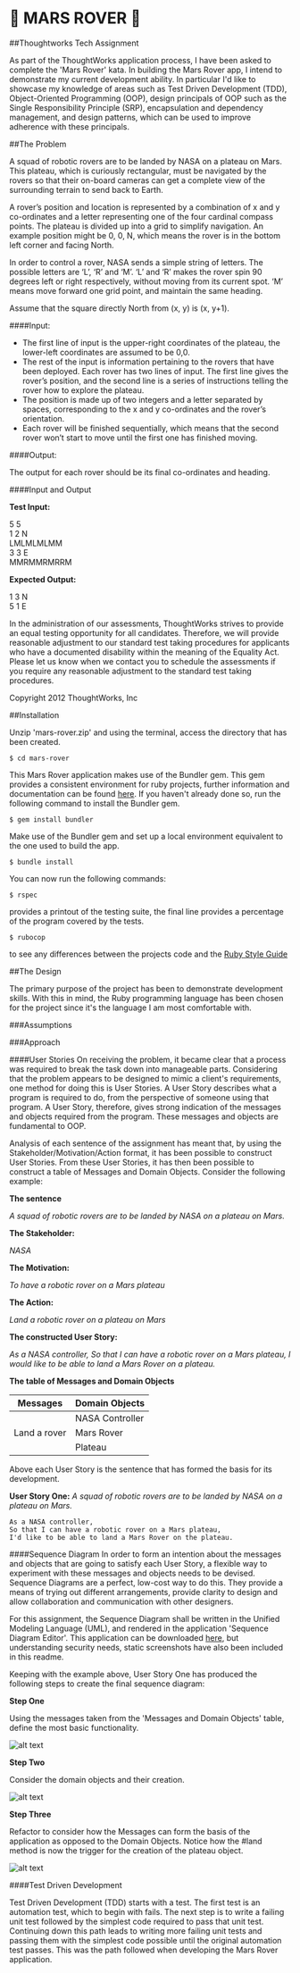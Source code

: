 # :satellite: MARS ROVER :satellite:

##Thoughtworks Tech Assignment

As part of the ThoughtWorks application process, I have been asked to complete the 'Mars Rover' kata. In building the Mars Rover app, I intend to demonstrate my current development ability. In particular I'd like to showcase my knowledge of areas such as Test Driven Development (TDD), Object-Oriented Programming (OOP), design principals of OOP such as the Single Responsibility Principle (SRP), encapsulation and dependency management, and design patterns, which can be used to improve adherence with these principals.

##The Problem

A squad of robotic rovers are to be landed by NASA on a plateau on Mars. This plateau, which is curiously rectangular, must be navigated by the rovers so that their on-board cameras can get a complete view of the surrounding terrain to send back to Earth.

A rover’s position and location is represented by a combination of x and y co-ordinates and a letter representing one of the four cardinal compass points. The plateau is divided up into a grid to simplify navigation. An example position might be 0, 0, N, which means the rover is in the bottom left corner and facing North.

In order to control a rover, NASA sends a simple string of letters. The possible letters are ‘L’, ‘R’ and ‘M’. ‘L’ and ‘R’ makes the rover spin 90 degrees left or right respectively, without moving from its current spot. ‘M’ means move forward one grid point, and maintain the same heading.

Assume that the square directly North from (x, y) is (x, y+1).

####Input:

- The first line of input is the upper-right coordinates of the plateau, the lower-left coordinates are assumed to be 0,0.
- The rest of the input is information pertaining to the rovers that have been deployed. Each rover has two lines of input. The first line gives the rover’s position, and the second line is a series of instructions telling the rover how to explore the plateau.
- The position is made up of two integers and a letter separated by spaces, corresponding to the x and y co-ordinates and the rover’s orientation.
- Each rover will be finished sequentially, which means that the second rover won’t start to move until the first one has finished moving.

####Output:

 The output for each rover should be its final co-ordinates and heading.

####Input and Output

**Test Input:**

5 5  
1 2 N  
LMLMLMLMM  
3 3 E  
MMRMMRMRRM  

**Expected Output:**

1 3 N  
5 1 E  

In the administration of our assessments, ThoughtWorks strives to provide an equal testing opportunity for all candidates. Therefore, we will provide reasonable adjustment to our standard test taking procedures for applicants who have a documented disability within the meaning of the Equality Act. Please let us know when we contact you to schedule the assessments if you require any reasonable adjustment to the standard test taking procedures.

Copyright 2012 ThoughtWorks, Inc

##Installation

Unzip 'mars-rover.zip' and using the terminal, access the directory that has been created.

`$ cd mars-rover`

This Mars Rover application makes use of the Bundler gem. This gem provides a consistent environment for ruby projects, further information and documentation can be found [here](http://bundler.io/). If you haven't already done so, run the following command to install the Bundler gem.

`$ gem install bundler`

Make use of the Bundler gem and set up a local environment equivalent to the one used to build the app.

`$ bundle install`

You can now run the following commands:

  `$ rspec`

  provides a printout of the testing suite, the final line provides a percentage of the program covered by the tests.

  `$ rubocop`

  to see any differences between the projects code and the [Ruby Style Guide](https://github.com/bbatsov/ruby-style-guide)

##The Design

The primary purpose of the project has been to demonstrate development skills. With this in mind, the Ruby programming language has been chosen for the project since it's the language I am most comfortable with.

###Assumptions

###Approach

####User Stories
On receiving the problem, it became clear that a process was required to break the task down into manageable parts. Considering that the problem appears to be designed to mimic a client's requirements, one method for doing this is User Stories. A User Story describes what a program is required to do, from the perspective of someone using that program. A User Story, therefore, gives strong indication of the messages and objects required from the program. These messages and objects are fundamental to OOP.

Analysis of each sentence of the assignment has meant that, by using the Stakeholder/Motivation/Action format, it has been possible to construct User Stories. From these User Stories, it has then been possible to construct a table of Messages and Domain Objects. Consider the following example:

**The sentence**

*A squad of robotic rovers are to be landed by NASA on a plateau on Mars.*

**The Stakeholder:**

*NASA*

**The Motivation:**

*To have a robotic rover on a Mars plateau*

**The Action:**

*Land a robotic rover on a plateau on Mars*

**The constructed User Story:**

*As a NASA controller,
So that I can have a robotic rover on a Mars plateau,
I would like to be able to land a Mars Rover on a plateau.*

**The table of Messages and Domain Objects**

|Messages       |Domain Objects |
|---------------|---------------|
|               |NASA Controller|
|Land a rover   |Mars Rover     |
|               |Plateau        |

Above each User Story is the sentence that has formed the basis for its development.

**User Story One:**
*A squad of robotic rovers are to be landed by NASA on a plateau on Mars.*
```
As a NASA controller,
So that I can have a robotic rover on a Mars plateau,
I'd like to be able to land a Mars Rover on the plateau.
```

####Sequence Diagram
In order to form an intention about the messages and objects that are going to satisfy each User Story, a flexible way to experiment with these messages and objects needs to be devised. Sequence Diagrams are a perfect, low-cost way to do this. They provide a means of trying out different arrangements, provide clarity to design and allow collaboration and communication with other designers.

For this assignment, the Sequence Diagram shall be written in the Unified Modeling Language (UML), and rendered in the application 'Sequence Diagram Editor'. This application can be downloaded [here](#), but understanding security needs, static screenshots have also been included in this readme.

Keeping with the example above, User Story One has produced the following steps to create the final sequence diagram:

**Step One**

Using the messages taken from the 'Messages and Domain Objects' table, define the most basic functionality.

![alt text](./images/readme/fig_1.1.png "'Land a rover' message implemented.")

**Step Two**

Consider the domain objects and their creation.

![alt text](./images/readme/fig_1.2.png "Consider the domain objects and their creation.")

**Step Three**

Refactor to consider how the Messages can form the basis of the application as opposed to the Domain Objects. Notice how the #land method is now the trigger for the creation of the plateau object.

![alt text](./images/readme/fig_1.3.png "Refactor so plateau is now created when the mars rover asks where it should land.")

####Test Driven Development

Test Driven Development (TDD) starts with a test. The first test is an automation test, which to begin with fails. The next step is to write a failing unit test followed by the simplest code required to pass that unit test. Continuing down this path leads to writing more failing unit tests and passing them with the simplest code possible until the original automation test passes. This was the path followed when developing the Mars Rover application.

